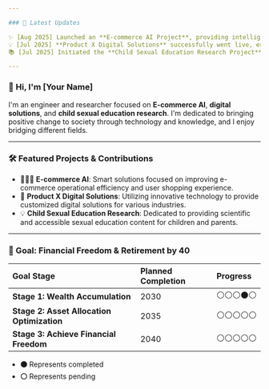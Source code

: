```yaml
---

### 📰 Latest Updates

✨ [Aug 2025] Launched an **E-commerce AI Project**, providing intelligent recommendation and inventory management solutions for e-commerce platforms.
💡 [Jul 2025] **Product X Digital Solutions** successfully went live, enhancing customer experience and operational efficiency.
📚 [Jul 2025] Initiated the **Child Sexual Education Research Project**, aiming to provide scientific and healthy educational guidance for the public.

---
```


### 👋 Hi, I'm [Your Name]

I'm an engineer and researcher focused on **E-commerce AI**, **digital solutions**, and **child sexual education research**. I'm dedicated to bringing positive change to society through technology and knowledge, and I enjoy bridging different fields.

---

### 🛠️ Featured Projects & Contributions

* 👩🏻‍💻 **E-commerce AI**: Smart solutions focused on improving e-commerce operational efficiency and user shopping experience.
* 🚀 **Product X Digital Solutions**: Utilizing innovative technology to provide customized digital solutions for various industries.
* 💡 **Child Sexual Education Research**: Dedicated to providing scientific and accessible sexual education content for children and parents.

---

### 🎯 Goal: Financial Freedom & Retirement by 40

| Goal Stage | Planned Completion | Progress |
| :--- | :--- | :--- |
| **Stage 1: Wealth Accumulation** | 2030 | ⚪⚪⚪⚫️⚪ |
| **Stage 2: Asset Allocation Optimization** | 2035 | ⚪⚪⚪⚪⚪ |
| **Stage 3: Achieve Financial Freedom** | 2040 | ⚪⚪⚪⚪⚪ |

* **⚫️** Represents completed
* **⚪** Represents pending
